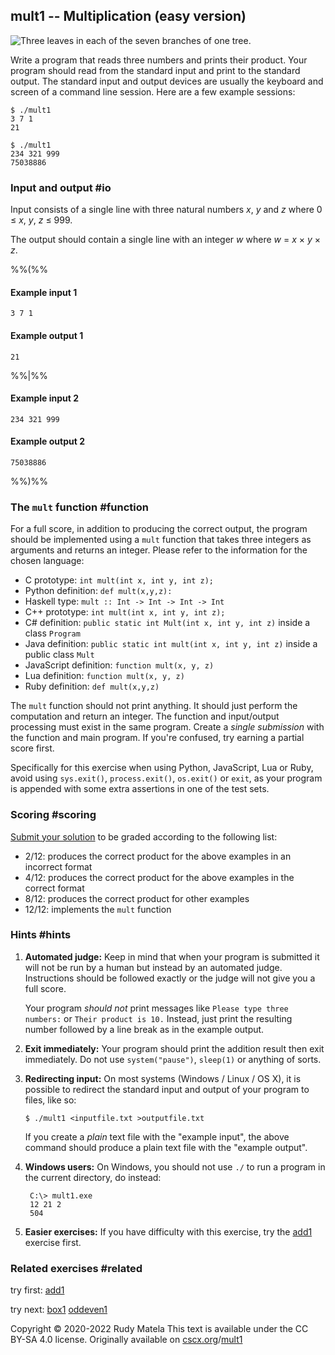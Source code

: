 mult1 -- Multiplication (easy version)
--------------------------------------

![Three leaves in each of the seven branches of one tree.](/mult.svg)

Write a program that reads three numbers and prints their product.
Your program should
read from the standard input and
print to the standard output.
The standard input and output devices
are usually the keyboard and screen of a command line session.
Here are a few example sessions:

	$ ./mult1
	3 7 1
	21

	$ ./mult1
	234 321 999
	75038886


### Input and output  #io

Input consists of a single line with three natural numbers _x_, _y_ and _z_
where 0 ≤ _x_, _y_, _z_ ≤ 999.

The output should contain a single line with an integer _w_ where
_w_ = _x_ × _y_ × _z_.

%%(%%

#### Example input 1

	3 7 1

#### Example output 1

	21

%%|%%

#### Example input 2

	234 321 999

#### Example output 2

	75038886

%%)%%


### The `mult` function  #function

For a full score,
in addition to producing the correct output,
the program should be implemented using a `mult` function
that takes three integers as arguments and returns an integer.
Please refer to the information for the chosen language:

* C prototype:           `int mult(int x, int y, int z);`
* Python definition:     `def mult(x,y,z):`
* Haskell type:          `mult :: Int -> Int -> Int -> Int`
* C++ prototype:         `int mult(int x, int y, int z);`
* C# definition:         `public static int Mult(int x, int y, int z)` inside a class `Program`
* Java definition:       `public static int mult(int x, int y, int z)` inside a public class `Mult`
* JavaScript definition: `function mult(x, y, z)`
* Lua definition:        `function mult(x, y, z)`
* Ruby definition:       `def mult(x,y,z)`

The `mult` function should not print anything.
It should just perform the computation and return an integer.
The function and input/output processing
must exist in the same program.
Create a _single submission_ with the function and main program.
If you're confused, try earning a partial score first.

Specifically for this exercise when using Python, JavaScript, Lua or Ruby,
avoid using `sys.exit()`, `process.exit()`, `os.exit()` or `exit`,
as your program is appended with some extra assertions in one of the test sets.

### Scoring  #scoring

[Submit your solution](/submit) to be graded according to the following list:

*  2/12: produces the correct product for the above examples in an incorrect format
*  4/12: produces the correct product for the above examples in the correct format
*  8/12: produces the correct product for other examples
* 12/12: implements the `mult` function

### Hints  #hints

1. __Automated judge:__
	Keep in mind that when your program is submitted
	it will not be run by a human
	but instead by an automated judge.
	Instructions should be followed exactly
	or the judge will not give you a full score.

	Your program _should not_ print messages like
	`Please type three numbers:` or `Their product is 10.`
	Instead, just print the resulting number
	followed by a line break
	as in the example output.

1. __Exit immediately:__
	Your program should print the addition result then exit immediately.
	Do not use `system("pause")`, `sleep(1)` or anything of sorts.

1. __Redirecting input:__
	On most systems (Windows / Linux / OS X),
	it is possible to redirect the standard input and output
	of your program to files, like so:

       $ ./mult1 <inputfile.txt >outputfile.txt

	If you create a _plain_ text file with the "example input",
	the above command should produce
	a plain text file with the "example output".

1. __Windows users:__
	On Windows, you should not use `./` to run a program in the current directory,
	do instead:

		C:\> mult1.exe
		12 21 2
		504

1. __Easier exercises:__
	If you have difficulty with this exercise,
	try the [add1](/add1) exercise first.


### Related exercises  #related

try first: [add1](/add1)

try next: [box1](/box1) [oddeven1](/oddeven1)


Copyright © 2020-2022  Rudy Matela
This text is available under the CC BY-SA 4.0 license.
Originally available on [cscx.org](https://cscx.org)/[mult1](https://cscx.org/mult1)
